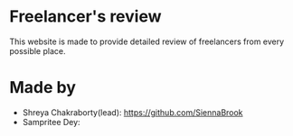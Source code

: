 # Freelancer's review
This website is made to provide detailed review of freelancers from every possible place.
# Made by
* Shreya Chakraborty(lead): https://github.com/SiennaBrook
* Sampritee Dey:


